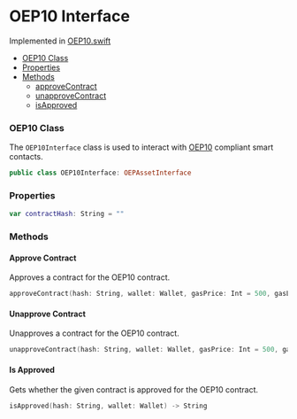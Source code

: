 # OEP10 Interface

Implemented in [OEP10.swift](https://github.com/Ryucoin/neovm-utils/blob/master/neovmUtils/Classes/Asset%20Interfaces/OEP10.swift)

- [OEP10 Class](#oep10-class)
- [Properties](#properties)
- [Methods](#methods)
  - [approveContract](#approve-contract)
  - [unapproveContract](#unapprove-contract)
  - [isApproved](#is-approved)

### OEP10 Class

The `OEP10Interface` class is used to interact with [OEP10](https://github.com/ontio/OEPs/pull/48) compliant smart contacts.

``` swift
public class OEP10Interface: OEPAssetInterface
```

### Properties

``` swift
var contractHash: String = ""
```

### Methods

#### Approve Contract

Approves a contract for the OEP10 contract.

``` swift
approveContract(hash: String, wallet: Wallet, gasPrice: Int = 500, gasLimit: Int = 20000) -> String
```

#### Unapprove Contract

Unapproves a contract for the OEP10 contract.

``` swift
unapproveContract(hash: String, wallet: Wallet, gasPrice: Int = 500, gasLimit: Int = 20000) -> String
```

#### Is Approved

Gets whether the given contract is approved for the OEP10 contract.

``` swift
isApproved(hash: String, wallet: Wallet) -> String
```
